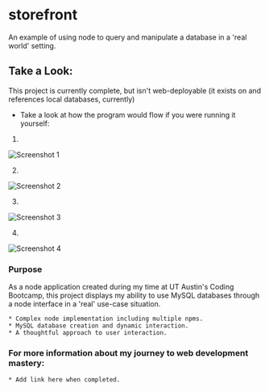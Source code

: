 # storefront
An example of using node to query and manipulate a database in a 'real world' setting.


## Take a Look: 

This project is currently complete, but isn't web-deployable (it exists on and references local databases, currently)
* Take a look at how the program would flow if you were running it yourself:

1.

![Screenshot 1](../storefront/readme_assets/store_flow_1)

2.

![Screenshot 2](../storefront/readme_assets/store_flow_2)

3.

![Screenshot 3](../storefront/readme_assets/store_flow_3)

4.

![Screenshot 4](../storefront/readme_assets/store_flow_4)

### Purpose

As a node application created during my time at UT Austin's Coding Bootcamp, this project displays my ability to use MySQL databases through a node interface in a 'real' use-case situation.

```
* Complex node implementation including multiple npms.
* MySQL database creation and dynamic interaction.
* A thoughtful approach to user interaction.

```

### For more information about my journey to web development mastery:

```
* Add link here when completed.
```

